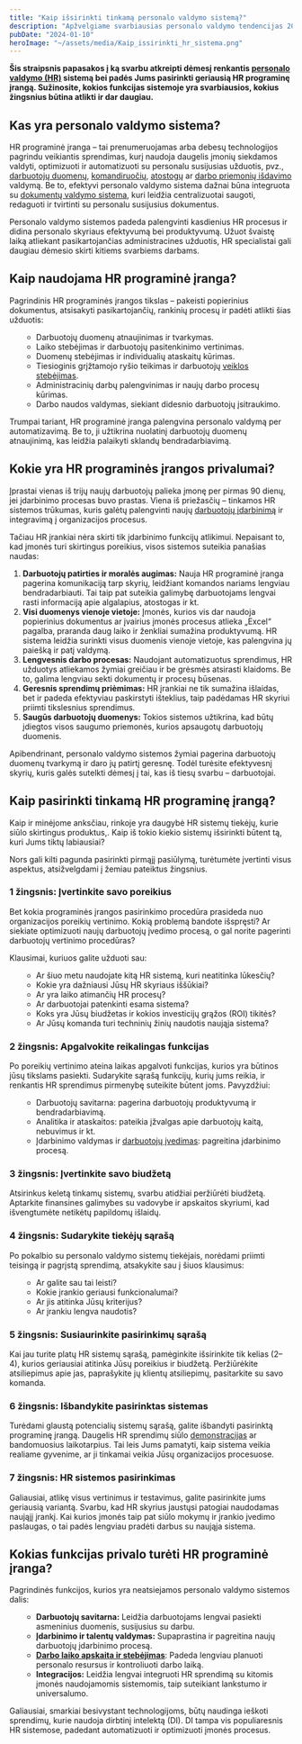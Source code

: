 ```yaml
---
title: "Kaip išsirinkti tinkamą personalo valdymo sistemą?"
description: "Apžvelgiame svarbiausias personalo valdymo tendencijas 2024 metais ir kaip jos paveiks įmones."
pubDate: "2024-01-10"
heroImage: "~/assets/media/Kaip_issirinkti_hr_sistema.png" 
---
```


<strong>Šis straipsnis papasakos į ką svarbu atkreipti dėmesį renkantis <span style="text-decoration: underline;"><a href="https://vecticum.lt/personalo-valdymo-sprendimu-planai/">personalo valdymo (HR)</a></span> sistemą bei padės Jums pasirinkti geriausią HR programinę įrangą. Sužinosite, kokios funkcijas sistemoje yra svarbiausios, kokius žingsnius būtina atlikti ir dar daugiau.</strong>
<h2><strong>Kas yra personalo valdymo sistema?</strong></h2>
HR programinė įranga – tai prenumeruojamas arba debesų technologijos pagrindu veikiantis sprendimas, kurį naudoja daugelis įmonių siekdamos valdyti, optimizuoti ir automatizuoti su personalu susijusias užduotis, pvz., <span style="text-decoration: underline;"><a href="https://vecticum.lt/darbuotoju-duomenu-bazes-valdymas/">darbuotojų duomenų</a></span>, <span style="text-decoration: underline;"><a href="https://vecticum.lt/komandiruociu-valdymas/">komandiruočių</a></span>, <span style="text-decoration: underline;"><a href="https://vecticum.lt/atostogu-valdymas/">atostogų</a></span> ar <span style="text-decoration: underline;"><a href="https://vecticum.lt/isduodamo-inventoriaus-darbuotojui-valdymas/">darbo priemonių išdavimo</a></span> valdymą. Be to, efektyvi personalo valdymo sistema dažnai būna integruota su <span style="text-decoration: underline;"><a href="https://vecticum.lt/dokumentu-valdymas/">dokumentų valdymo sistema</a></span>, kuri leidžia centralizuotai saugoti, redaguoti ir tvirtinti su personalu susijusius dokumentus.

Personalo valdymo sistemos padeda palengvinti kasdienius HR procesus ir didina personalo skyriaus efektyvumą bei produktyvumą. Užuot švaistę laiką atliekant pasikartojančias administracines užduotis, HR specialistai gali daugiau dėmesio skirti kitiems svarbiems darbams.
<h2><strong>Kaip naudojama HR programinė įranga?</strong></h2>
Pagrindinis HR programinės įrangos tikslas – pakeisti popierinius dokumentus, atsisakyti pasikartojančių, rankinių procesų ir padėti atlikti šias užduotis:
<ul>
 	<li style="list-style-type: none;">
<ul>
 	<li>Darbuotojų duomenų atnaujinimas ir tvarkymas.</li>
 	<li>Laiko stebėjimas ir darbuotojų pasitenkinimo vertinimas.</li>
 	<li>Duomenų stebėjimas ir individualių ataskaitų kūrimas.</li>
 	<li>Tiesioginis grįžtamojo ryšio teikimas ir darbuotojų <span style="text-decoration: underline;"><a href="https://vecticum.lt/veiklos-vertinimas/">veiklos stebėjimas</a></span>.</li>
 	<li>Administracinių darbų palengvinimas ir naujų darbo procesų kūrimas.</li>
 	<li>Darbo naudos valdymas, siekiant didesnio darbuotojų įsitraukimo.</li>
</ul>
</li>
</ul>
Trumpai tariant, HR programinė įranga palengvina personalo valdymą per automatizavimą. Be to, ji užtikrina nuolatinį darbuotojų duomenų atnaujinimą, kas leidžia palaikyti sklandų bendradarbiavimą.
<h2><strong>Kokie yra HR programinės įrangos privalumai?</strong></h2>
Įprastai vienas iš trijų naujų darbuotojų palieka įmonę per pirmas 90 dienų, jei įdarbinimo procesas buvo prastas. Viena iš priežasčių – tinkamos HR sistemos trūkumas, kuris galėtų palengvinti naujų <span style="text-decoration: underline;"><a href="https://vecticum.lt/darbuotojo-idarbinimo-i-imone-valdymas/">darbuotojų įdarbinimą</a></span> ir integravimą į organizacijos procesus.

Tačiau HR įrankiai nėra skirti tik įdarbinimo funkcijų atlikimui. Nepaisant to, kad įmonės turi skirtingus poreikius, visos sistemos suteikia panašias naudas:
<ol>
 	<li><strong>Darbuotojų patirties ir moralės augimas:</strong> Nauja HR programinė įranga pagerina komunikaciją tarp skyrių, leidžiant komandos nariams lengviau bendradarbiauti. Tai taip pat suteikia galimybę darbuotojams lengvai rasti informaciją apie algalapius, atostogas ir kt.</li>
 	<li><strong>Visi duomenys vienoje vietoje:</strong> Įmonės, kurios vis dar naudoja popierinius dokumentus ar įvairius įmonės procesus atlieka „Excel“ pagalba, praranda daug laiko ir ženkliai sumažina produktyvumą. HR sistema leidžia surinkti visus duomenis vienoje vietoje, kas palengvina jų paiešką ir patį valdymą.</li>
 	<li><strong>Lengvesnis darbo procesas:</strong> Naudojant automatizuotus sprendimus, HR užduotys atliekamos žymiai greičiau ir be grėsmės atsirasti klaidoms. Be to, galima lengviau sekti dokumentų ir procesų būsenas.</li>
 	<li><strong>Geresnis sprendimų priėmimas:</strong> HR įrankiai ne tik sumažina išlaidas, bet ir padeda efektyviau paskirstyti išteklius, taip padėdamas HR skyriui priimti tikslesnius sprendimus.</li>
 	<li><strong>Saugūs darbuotojų duomenys:</strong> Tokios sistemos užtikrina, kad būtų įdiegtos visos saugumo priemonės, kurios apsaugotų darbuotojų duomenis.</li>
</ol>
Apibendrinant, personalo valdymo sistemos žymiai pagerina darbuotojų duomenų tvarkymą ir daro jų patirtį geresnę. Todėl turėsite efektyvesnį skyrių, kuris galės sutelkti dėmesį į tai, kas iš tiesų svarbu – darbuotojai.
<h2><strong>Kaip pasirinkti tinkamą HR programinę įrangą?</strong></h2>
Kaip ir minėjome anksčiau, rinkoje yra daugybė HR sistemų tiekėjų, kurie siūlo skirtingus produktus,. Kaip iš tokio kiekio sistemų išsirinkti būtent tą, kuri Jums tiktų labiausiai?

Nors gali kilti pagunda pasirinkti pirmąjį pasiūlymą, turėtumėte įvertinti visus aspektus, atsižvelgdami į žemiau pateiktus žingsnius.
<h3><strong>1 žingsnis: Įvertinkite savo poreikius</strong></h3>
Bet kokia programinės įrangos pasirinkimo procedūra prasideda nuo organizacijos poreikių vertinimo. Kokią problemą bandote išspręsti? Ar siekiate optimizuoti naujų darbuotojų įvedimo procesą, o gal norite pagerinti darbuotojų vertinimo procedūras?

Klausimai, kuriuos galite užduoti sau:
<ul>
 	<li style="list-style-type: none;">
<ul>
 	<li>Ar šiuo metu naudojate kitą HR sistemą, kuri neatitinka lūkesčių?</li>
 	<li>Kokie yra dažniausi Jūsų HR skyriaus iššūkiai?</li>
 	<li>Ar yra laiko atimančių HR procesų?</li>
 	<li>Ar darbuotojai patenkinti esama sistema?</li>
 	<li>Koks yra Jūsų biudžetas ir kokios investicijų grąžos (ROI) tikitės?</li>
 	<li>Ar Jūsų komanda turi techninių žinių naudotis naująja sistema?</li>
</ul>
</li>
</ul>
<h3><strong>2 žingsnis: Apgalvokite reikalingas funkcijas</strong></h3>
Po poreikių vertinimo ateina laikas apgalvoti funkcijas, kurios yra būtinos jūsų tikslams pasiekti. Sudarykite sąrašą funkcijų, kurių jums reikia, ir renkantis HR sprendimus pirmenybę suteikite būtent joms. Pavyzdžiui:
<ul>
 	<li style="list-style-type: none;">
<ul>
 	<li>Darbuotojų savitarna: pagerina darbuotojų produktyvumą ir bendradarbiavimą.</li>
 	<li>Analitika ir ataskaitos: pateikia įžvalgas apie darbuotojų kaitą, nebuvimus ir kt.</li>
 	<li>Įdarbinimo valdymas ir <span style="text-decoration: underline;"><a href="https://vecticum.lt/darbuotoju-idarbinimo-savitarna/">darbuotojų įvedimas</a></span>: pagreitina įdarbinimo procesą.</li>
</ul>
</li>
</ul>
<h3><strong>3 žingsnis: Įvertinkite savo biudžetą</strong></h3>
Atsirinkus keletą tinkamų sistemų, svarbu atidžiai peržiūrėti biudžetą. Aptarkite finansines galimybes su vadovybe ir apskaitos skyriumi, kad išvengtumėte netikėtų papildomų išlaidų.
<h3><strong>4 žingsnis: Sudarykite tiekėjų sąrašą</strong></h3>
Po pokalbio su personalo valdymo sistemų tiekėjais, norėdami priimti teisingą ir pagrįstą sprendimą, atsakykite sau į šiuos klausimus:
<ul>
 	<li style="list-style-type: none;">
<ul>
 	<li>Ar galite sau tai leisti?</li>
 	<li>Kokie įrankio geriausi funkcionalumai?</li>
 	<li>Ar jis atitinka Jūsų kriterijus?</li>
 	<li>Ar įrankiu lengva naudotis?</li>
</ul>
</li>
</ul>
<h3><strong>5 žingsnis: Susiaurinkite pasirinkimų sąrašą</strong></h3>
Kai jau turite platų HR sistemų sąrašą, pamėginkite išsirinkite tik kelias (2–4), kurios geriausiai atitinka Jūsų poreikius ir biudžetą. Peržiūrėkite atsiliepimus apie jas, paprašykite jų klientų atsiliepimų, pasitarkite su savo komanda.
<h3><strong>6 žingsnis: Išbandykite pasirinktas sistemas</strong></h3>
Turėdami glaustą potencialių sistemų sąrašą, galite išbandyti pasirinktą programinę įrangą. Daugelis HR sprendimų siūlo <span style="text-decoration: underline;"><a href="https://vecticum.lt/registracijademo/">demonstracijas</a></span> ar bandomuosius laikotarpius. Tai leis Jums pamatyti, kaip sistema veikia realiame gyvenime, ar ji tinkamai veikia Jūsų organizacijos procesuose.
<h3><strong>7 žingsnis: HR sistemos pasirinkimas</strong></h3>
Galiausiai, atlikę visus vertinimus ir testavimus, galite pasirinkite jums geriausią variantą. Svarbu, kad HR skyrius jaustųsi patogiai naudodamas naująjį įrankį. Kai kurios įmonės taip pat siūlo mokymų ir įrankio įvedimo paslaugas, o tai padės lengviau pradėti darbus su naująja sistema.
<h2><strong>Kokias funkcijas privalo turėti HR programinė įranga?</strong></h2>
Pagrindinės funkcijos, kurios yra neatsiejamos personalo valdymo sistemos dalis:
<ul>
 	<li style="list-style-type: none;">
<ul>
 	<li><strong>Darbuotojų savitarna:</strong> Leidžia darbuotojams lengvai pasiekti asmeninius duomenis, susijusius su darbu.</li>
 	<li><strong>Įdarbinimo ir talentų valdymas:</strong> Supaprastina ir pagreitina naujų darbuotojų įdarbinimo procesą.</li>
 	<li><span style="text-decoration: underline;"><a href="https://vecticum.lt/darbo-grafiku-ir-darbo-laiko-apskaitos-ziniarasciu-valdymas/"><strong>Darbo laiko apskaita ir stebėjimas</strong></a></span>: Padeda lengviau planuoti personalo resursus ir kontroliuoti darbo laiką.</li>
 	<li><strong>Integracijos:</strong> Leidžia lengvai integruoti HR sprendimą su kitomis įmonės naudojamomis sistemomis, taip suteikiant lankstumo ir universalumo.</li>
</ul>
</li>
</ul>
Galiausiai, smarkiai besivystant technologijoms, būtų naudinga ieškoti sprendimų, kurie naudoja dirbtinį intelektą (DI). DI tampa vis populiaresnis HR sistemose, padedant automatizuoti ir optimizuoti įmonės procesus.

